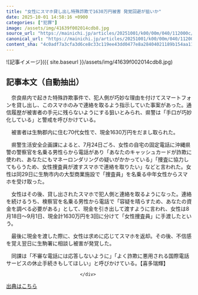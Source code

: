 ```yaml
---
title: "女性にスマホ貸し出し特殊詐欺で1630万円被害 発覚回避が狙いか"
date: 2025-10-01 14:58:16 +0900
categories: ["犯罪"]
image: /assets/img/41639f002014cdb8.jpg
source_url: "https://mainichi.jp/articles/20251001/k00/00m/040/112000c/"
canonical_url: "https://mainichi.jp/articles/20251001/k00/00m/040/112000c/"
content_sha: "4c0adf7a3cfa3d6ce8c33c119ee43dd0477e8a28404021189b154aa11133b69a"
---
```


![記事イメージ]({{ site.baseurl }}/assets/img/41639f002014cdb8.jpg)

## 記事本文（自動抽出）
<div><section class="articledetail-body" id="articledetail-body">






<p>　奈良県内で起きた特殊詐欺事件で、犯人側が巧妙な理由を付けてスマートフォンを貸し出し、このスマホのみで連絡を取るよう指示していた事案があった。通信履歴が被害者の手元に残らないようにする狙いとみられ、県警は「手口が巧妙化している」と警戒を呼びかけている。</p>

<p>　被害者は生駒郡内に住む70代女性で、現金1630万円をだまし取られた。</p>

<p>　県警生活安全企画課によると、7月24日ごろ、女性の自宅の固定電話に沖縄県警の警察官を名乗る男性らから電話があり「あなたのキャッシュカードが詐欺に使われ、あなたにもマネーロンダリングの疑いがかかっている」「捜査に協力してもらうため、女性捜査員が渡すスマホで連絡を取りたい」などと言われた。女性は同29日に生駒市内の大型商業施設で「捜査員」を名乗る中年女性からスマホを受け取った。</p>

	


<p>　女性はその後、貸し出されたスマホで犯人側と連絡を取るようになった。連絡を続けるうち、検察官を名乗る男性から電話で「容疑を晴らすため、あなたの資金を調べる必要がある」として、現金を引き出して渡すように言われ、女性は8月18日～9月1日、現金計1630万円を3回に分けて「女性捜査員」に手渡したという。</p>

<p>　最後に現金を渡した際に、女性は求めに応じてスマホを返却。その後、不信感を覚え翌日に生駒署に相談し被害が発覚した。</p>

	


<p>　同課は「不審な電話には応答しないように」「よく詐欺に悪用される国際電話サービスの休止手続きもしてほしい」と呼びかけている。【喜多瑞輝】</p>


</section>






								</div>

[出典はこちら](https://mainichi.jp/articles/20251001/k00/00m/040/112000c/)
